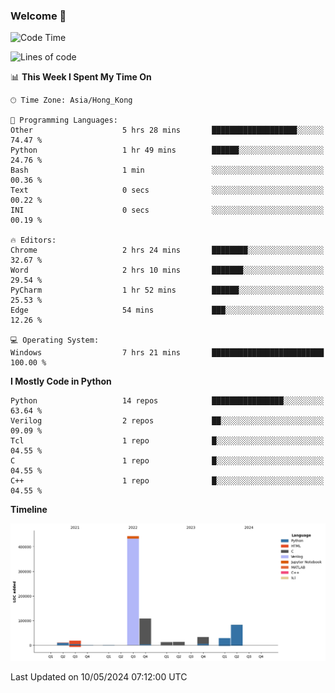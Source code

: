 ### Welcome 👋

<!--START_SECTION:waka-->
![Code Time](http://img.shields.io/badge/Code%20Time-12%20hrs%2039%20mins-blue)

![Lines of code](https://img.shields.io/badge/From%20Hello%20World%20I%27ve%20Written-754.6%20thousand%20lines%20of%20code-blue)

📊 **This Week I Spent My Time On** 

```text
🕑︎ Time Zone: Asia/Hong_Kong

💬 Programming Languages: 
Other                    5 hrs 28 mins       ███████████████████░░░░░░   74.47 % 
Python                   1 hr 49 mins        ██████░░░░░░░░░░░░░░░░░░░   24.76 % 
Bash                     1 min               ░░░░░░░░░░░░░░░░░░░░░░░░░   00.36 % 
Text                     0 secs              ░░░░░░░░░░░░░░░░░░░░░░░░░   00.22 % 
INI                      0 secs              ░░░░░░░░░░░░░░░░░░░░░░░░░   00.19 % 

🔥 Editors: 
Chrome                   2 hrs 24 mins       ████████░░░░░░░░░░░░░░░░░   32.67 % 
Word                     2 hrs 10 mins       ███████░░░░░░░░░░░░░░░░░░   29.54 % 
PyCharm                  1 hr 52 mins        ██████░░░░░░░░░░░░░░░░░░░   25.53 % 
Edge                     54 mins             ███░░░░░░░░░░░░░░░░░░░░░░   12.26 % 

💻 Operating System: 
Windows                  7 hrs 21 mins       █████████████████████████   100.00 % 
```

**I Mostly Code in Python** 

```text
Python                   14 repos            ████████████████░░░░░░░░░   63.64 % 
Verilog                  2 repos             ██░░░░░░░░░░░░░░░░░░░░░░░   09.09 % 
Tcl                      1 repo              █░░░░░░░░░░░░░░░░░░░░░░░░   04.55 % 
C                        1 repo              █░░░░░░░░░░░░░░░░░░░░░░░░   04.55 % 
C++                      1 repo              █░░░░░░░░░░░░░░░░░░░░░░░░   04.55 % 
```



**Timeline**

![Lines of Code chart](https://raw.githubusercontent.com/xhj2501/xhj2501/main/assets/bar_graph.png)


 Last Updated on 10/05/2024 07:12:00 UTC
<!--END_SECTION:waka-->



